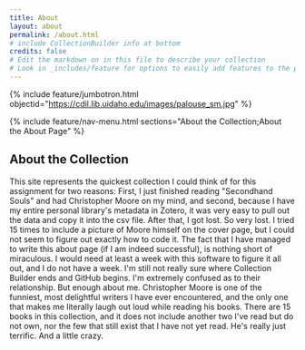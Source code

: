 ```yaml
---
title: About
layout: about
permalink: /about.html
# include CollectionBuilder info at bottom
credits: false
# Edit the markdown on in this file to describe your collection
# Look in _includes/feature for options to easily add features to the page
---
```


{% include feature/jumbotron.html objectid="https://cdil.lib.uidaho.edu/images/palouse_sm.jpg" %}

{% include feature/nav-menu.html sections="About the Collection;About the About Page" %}

## About the Collection

This site represents the quickest collection I could think of for this assignment for two reasons: First, I just finished reading "Secondhand Souls" and had Christopher Moore on my mind, and second, because I have my entire personal library's metadata in Zotero, it was very easy to pull out the data and copy it into the csv file.
After that, I got lost. So very lost. I tried 15 times to include a picture of Moore himself on the cover page, but I could not seem to figure out exactly how to code it. The fact that I have managed to write this about page (if I am indeed successful), is nothing short of miraculous. I would need at least a week with this software to figure it all out, and I do not have a week. I'm still not really sure where Collection Builder ends and GitHub begins. I'm extremely confused as to their relationship.
But enough about me. Christopher Moore is one of the funniest, most delightful writers I have ever encountered, and the only one that makes me literally laugh out loud while reading his books. There are 15 books in this collection, and it does not include another two I've read but do not own, nor the few that still exist that I have not yet read. He's really just terrific. And a little crazy.
